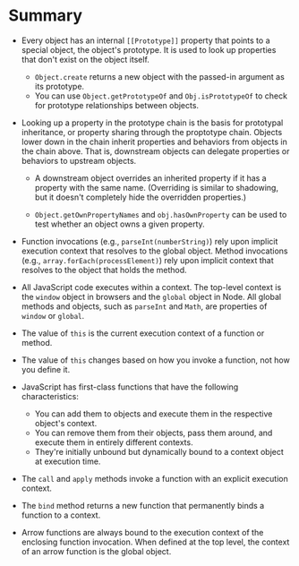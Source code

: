 # Summary

* Every object has an internal `[[Prototype]]` property that points to a special object, the object's prototype. It is used to look up properties that don't exist on the object itself.
	* `Object.create` returns a new object with the passed-in argument as its prototype.
	* You can use `Object.getPrototypeOf` and `Obj.isPrototypeOf` to check for prototype relationships between objects.

* Looking up a property in the prototype chain is the basis for prototypal inheritance, or property sharing through the proptotype chain. Objects lower down in the chain inherit properties and behaviors from objects in the chain above. That is, downstream objects can delegate properties or behaviors to upstream objects.
	* A downstream object overrides an inherited property if it has a property with the same name. (Overriding is similar to shadowing, but it doesn't completely hide the overridden properties.)

	* `Object.getOwnPropertyNames` and `obj.hasOwnProperty` can be used to test whether an object owns a given property. 

* Function invocations (e.g., `parseInt(numberString)`) rely upon implicit execution context that resolves to the global object. Method invocations (e.g., `array.forEach(processElement)`) rely upon implicit context that resolves to the object that holds the method.

* All JavaScript code executes within a context. The top-level context is the `window` object in browsers and the `global` object in Node. All global methods and objects, such as `parseInt` and `Math`, are properties of `window` or `global`.

* The value of `this` is the current execution context of a function or method. 

* The value of `this` changes based on how you invoke a function, not how you define it.

* JavaScript has first-class functions that have the following characteristics:
	* You can add them to objects and execute them in the respective object's context.
	* You can remove them from their objects, pass them around, and execute them in entirely different contexts.
	* They're initially unbound but dynamically bound to a context object at execution time.

* The `call` and `apply` methods invoke a function with an explicit execution context. 

* The `bind` method returns a new function that permanently binds a function to a context.

* Arrow functions are always bound to the execution context of the enclosing function invocation. When defined at the top level, the context of an arrow function is the global object. 


